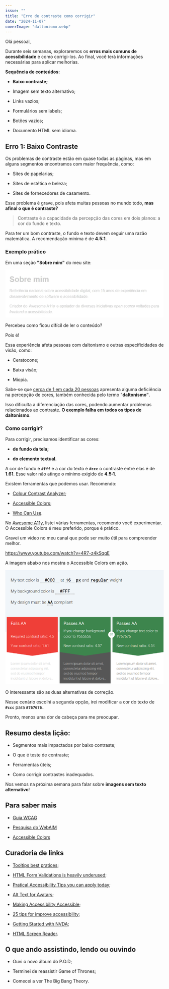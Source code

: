 ```yaml
---
issue: ""
title: "Erro de contraste como corrigir"
date: "2024-11-07"
coverImage: "daltonismo.webp"
---
```


Olá pessoal,

Durante seis semanas, exploraremos os **erros mais comuns de acessibilidade** e como corrigi-los. Ao final, você terá informações necessárias para aplicar melhorias.

**Sequência de conteúdos:**

- **Baixo contraste;**

- Imagem sem texto alternativo;

- Links vazios;

- Formulários sem labels;

- Botões vazios;

- Documento HTML sem idioma.

## **Erro 1: Baixo Contraste**

Os problemas de contraste estão em quase todas as páginas, mas em alguns segmentos encontramos com maior frequência, como:

- Sites de papelarias;

- Sites de estética e beleza;

- Sites de fornecedores de casamento.

Esse problema é grave, pois afeta muitas pessoas no mundo todo, **mas afinal o que é contraste?**

> Contraste é a capacidade da percepção das cores em dois planos: a cor do fundo e texto.

Para ter um bom contraste, o fundo e texto devem seguir uma razão matemática. A recomendação mínima é de **4.5:1**.

### **Exemplo prático**

Em uma seção **"Sobre mim"** do meu site:

![Print da sessão de Sobre mim do meu site, com fundo branco e cinza bem claro, quebrando o critério de contraste.](images/email.webp)

Percebeu como ficou difícil de ler o conteúdo?

Pois é!

Essa experiência afeta pessoas com daltonismo e outras especificidades de visão, como:

- Ceratocone;

- Baixa visão;

- Miopia.

Sabe-se que [cerca de 1 em cada 20 pessoas](http://www.colourblindawareness.org/colour-blindness/) apresenta alguma deficiência na percepção de cores, também conhecida pelo termo "**daltonismo"**.

Isso dificulta a diferenciação das cores, podendo aumentar problemas relacionados ao contraste. **O exemplo falha em todos os tipos de daltonismo**.

### **Como corrigir?**

Para corrigir, precisamos identificar as cores:

- **de fundo da tela;**

- **do elemento textual.**

A cor de fundo é **`#fff`** e a cor do texto é **`#ccc`** o contraste entre elas é de **1.61**. Esse valor não atinge o mínimo exigido de **4.5:1.**

Existem ferramentas que podemos usar. Recomendo:

- [Colour Contrast Analyzer](https://www.tpgi.com/color-contrast-checker/);

- [Accessible Colors](https://accessible-colors.com/);

- [Who Can Use](https://www.whocanuse.com/?bg=ffffff&fg=cccccc&fs=16&fw=).

No [Awesome A11y](https://github.com/brunopulis/awesome-a11y/blob/master/topics/tools.md#colors-and-contrast), listei várias ferramentas, recomendo você experimentar. O Accessible Colors é meu preferido, porque é prático.

Gravei um vídeo no meu canal que pode ser muito útil para compreender melhor.

https://www.youtube.com/watch?v=4R7-z4kSqqE

A imagem abaixo nos mostra o Accessible Colors em ação.

![Print da análise de contraste, Configuração atual: texto #CCC em 16px regular sobre fundo #FFF. Alternativas para aprovação AA: Alterar o fundo para #565656 (novo contraste: 4.57). Alterar o texto para #767676 (novo contraste: 4.54).](images/accessible-colors.png)

O interessante são as duas alternativas de correção.

Nesse cenário escolhi a segunda opção, irei modificar a cor do texto de **`#ccc`** para **`#767676.`**

Pronto, menos uma dor de cabeça para me preocupar.

## Resumo desta lição:

- Segmentos mais impactados por baixo contraste;

- O que é teste de contraste;

- Ferramentas úteis;

- Como corrigir contrastes inadequados.

Nos vemos na próxima semana para falar sobre **imagens sem texto alternativo**!

## **Para saber mais**

- [Guia WCAG](https://guia-wcag.com/)

- [Pesquisa do WebAIM](https://webaim.org/projects/million/#errors)

- [Accessible Colors](https://accessible-colors.com/)

## **Curadoria de links**

- [Tooltips best pratices](https://css-tricks.com/tooltip-best-practices/);

- [HTML Form Validations is heavily underused](https://expressionstatement.com/html-form-validation-is-heavily-underused);

- [Pratical Accessibility Tips you can apply today](https://piccalil.li/blog/practical-accessibility-tips-you-can-apply-today/);

- [Alt Text for Avatars](https://nicolas-steenhout.com/alt-text-for-avatars/);

- [Making Accessibility Accessible](https://www.basbroek.nl/making-accessibility-acceessible);

- [25 tips for improve accessibility](https://webaim.org/blog/25-tips/);

- [Getting Started with NVDA](https://www.tempertemper.net/blog/getting-started-with-nvda);

- [HTML Screen Reader](https://www.a11y-collective.com/blog/html-screen-reader/).

## O que ando assistindo, lendo ou ouvindo

- Ouvi o novo álbum do P.O.D;

- Terminei de reassistir Game of Thrones;

- Comecei a ver The Big Bang Theory.
